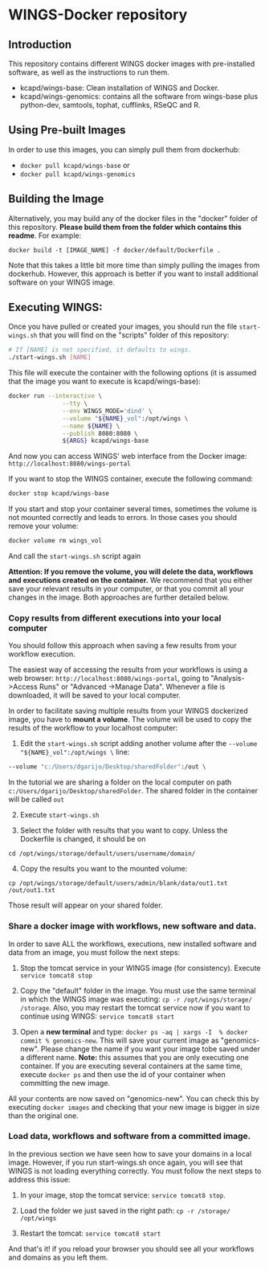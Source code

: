 # WINGS-Docker repository
## Introduction
This repository contains different WINGS docker images with pre-installed software, as well as the instructions to run them.

* kcapd/wings-base: Clean installation of WINGS and Docker. 
* kcapd/wings-genomics: contains all the software from wings-base plus python-dev, samtools, tophat, cufflinks, RSeQC and R.

## Using Pre-built Images
In order to use this images, you can simply pull them from dockerhub: 

* ```docker pull kcapd/wings-base``` or 
* ```docker pull kcapd/wings-genomics```

## Building the Image
Alternatively, you may build any of the docker files in the "docker" folder of this repository. **Please build them from the folder which contains this readme**. For example:

```docker build -t [IMAGE_NAME] -f docker/default/Dockerfile . ```

Note that this takes a little bit more time than simply pulling the images from dockerhub. However, this approach is better if you want to install additional software on your WINGS image.

## Executing WINGS:

Once you have pulled or created your images, you should run the file ```start-wings.sh``` that you will find on the "scripts" folder of this repository: 

```bash
# If [NAME] is not specified, it defaults to wings.
./start-wings.sh [NAME]
```

This file will execute the container with the following options (it is assumed that the image you want to execute is kcapd/wings-base):

```bash
docker run --interactive \
               --tty \
               --env WINGS_MODE='dind' \
               --volume "${NAME}_vol":/opt/wings \
               --name ${NAME} \
               --publish 8080:8080 \
               ${ARGS} kcapd/wings-base
```

And now you can access WINGS' web interface from the Docker image: ```http://localhost:8080/wings-portal```

If you want to stop the WINGS container, execute the following command:

```bash
docker stop kcapd/wings-base
```

If you start and stop your container several times, sometimes the volume is not mounted correctly and leads to errors. In those cases you should remove your volume: 

```bash
docker volume rm wings_vol
```
And call the ```start-wings.sh``` script again

**Attention: If you remove the volume, you will delete the data, workflows and executions created on the container.** We recommend that you either save your relevant results in your computer, or that you commit all your changes in the image. Both approaches are further detailed below.

### Copy results from different executions into your local computer

You should follow this approach when saving a few results from your workflow execution.

The easiest way of accessing the results from your workflows is using a web browser: ```http://localhost:8080/wings-portal```, going to "Analysis->Access Runs" or "Advanced ->Manage Data". Whenever a file is downloaded, it will be saved to your local computer.

In order to facilitate saving multiple results from your WINGS dockerized image, you have to **mount a volume**. The volume will be used to copy the results of the workflow to your localhost computer:

1.	Edit the ```start-wings.sh``` script adding another volume after the ```--volume "${NAME}_vol":/opt/wings \``` line: 

```bash
--volume "c:/Users/dgarijo/Desktop/sharedFolder":/out \
```
In the tutorial we are sharing a folder on the local computer on path ```c:/Users/dgarijo/Desktop/sharedFolder```. The shared folder in the container will be called ```out```

2. Execute ```start-wings.sh```

3. Select the folder with results that you want to copy. Unless the Dockerfile is changed, it should be on 
```
cd /opt/wings/storage/default/users/username/domain/
```
4. Copy the results you want to the mounted volume: 
```
cp /opt/wings/storage/default/users/admin/blank/data/out1.txt /out/out1.txt
```

Those result will appear on your shared folder.

### Share a docker image with workflows, new software and data.

In order to save ALL the workflows, executions, new installed software and data from an image, you must follow the next steps:

1. Stop the tomcat service in your WINGS image (for consistency). Execute ```service tomcat8 stop```

2. Copy the "default" folder in the image. You must use the same terminal in which the WINGS image was executing: ```cp -r /opt/wings/storage/ /storage```. Also, you may restart the tomcat service now if you want to continue using WINGS: ```service tomcat8 start```

3. Open a **new terminal** and type: ```docker ps -aq | xargs -I  % docker commit % genomics-new```. This will save your current image as "genomics-new". Please change the name if you want your image tobe saved under a different name. **Note:** this assumes that you are only executing one container. If you are executing several containers at the same time, execute ```docker ps``` and then use the id of your container when committing the new image.

All your contents are now saved on "genomics-new". You can check this by executing ```docker images``` and checking that your new image is bigger in size than the original one.

### Load data, workflows and software from a committed image.

In the previous section we have seen how to save your domains in a local image. However, if you run start-wings.sh once again, you will see that WINGS is not loading everything correctly. You must follow the next steps to address this issue:

1. In your image, stop the tomcat service: ```service tomcat8 stop```.

2. Load the folder we just saved in the right path: ```cp -r /storage/ /opt/wings```

3. Restart the tomcat: ```service tomcat8 start```

And that's it! if you reload your browser you should see all your workflows and domains as you left them.
